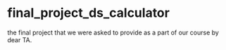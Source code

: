 # final_project_ds_calculator
the final project that we were asked to provide as a part of our course by dear TA.
